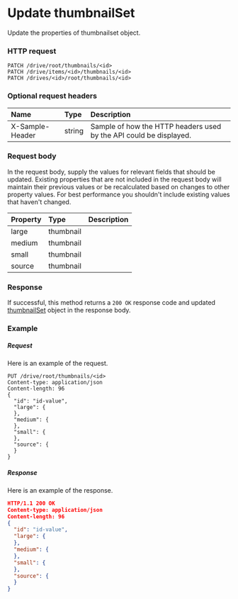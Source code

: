 # Update thumbnailSet

Update the properties of thumbnailset object.
### HTTP request
```http
PATCH /drive/root/thumbnails/<id>
PATCH /drive/items/<id>/thumbnails/<id>
PATCH /drives/<id>/root/thumbnails/<id>
```
### Optional request headers
| Name       | Type | Description|
|:-----------|:------|:----------|
| X-Sample-Header  | string  | Sample of how the HTTP headers used by the API could be displayed.|

### Request body
In the request body, supply the values for relevant fields that should be updated. Existing properties that are not included in the request body will maintain their previous values or be recalculated based on changes to other property values. For best performance you shouldn't include existing values that haven't changed.

| Property	   | Type	|Description|
|:---------------|:--------|:----------|
|large|thumbnail||
|medium|thumbnail||
|small|thumbnail||
|source|thumbnail||

### Response
If successful, this method returns a `200 OK` response code and updated [thumbnailSet](../resources/thumbnailset.md) object in the response body.
### Example
##### Request
Here is an example of the request.
```http
PUT /drive/root/thumbnails/<id>
Content-type: application/json
Content-length: 96
{
  "id": "id-value",
  "large": {
  },
  "medium": {
  },
  "small": {
  },
  "source": {
  }
}
```
##### Response
Here is an example of the response.
```json
HTTP/1.1 200 OK
Content-type: application/json
Content-length: 96
{
  "id": "id-value",
  "large": {
  },
  "medium": {
  },
  "small": {
  },
  "source": {
  }
}
```

<!-- uuid: f96f55e1-ab7b-4108-acac-6aef0caf7096
2015-10-09 18:31:37 UTC -->